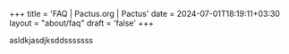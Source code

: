 +++
title = 'FAQ | Pactus.org | Pactus'
date = 2024-07-01T18:19:11+03:30
layout = "about/faq"
draft = 'false'
+++

asldkjasdjksddsssssss
